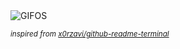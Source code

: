 <div align="justify">
<picture>
    <source media="(prefers-color-scheme: dark)" srcset="https://i.ibb.co/GWTFcy3/output-gif.gif">
    <source media="(prefers-color-scheme: light)" srcset="https://i.ibb.co/GWTFcy3/output-gif.gif">
    <img alt="GIFOS" src="https://i.ibb.co/GWTFcy3/output-gif.gif">
</picture>

<sub><i>inspired from [x0rzavi/github-readme-terminal](https://github.com/x0rzavi/github-readme-terminal)</i></sub>

</div>

<!-- Image deletion URL: https://ibb.co/c6LxD0X/96f05ff8cde4010b9d60c5d7b230cddd -->